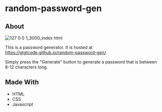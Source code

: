# random-password-gen

## About

![127 0 0 1_3000_index html](https://user-images.githubusercontent.com/63358081/204348315-ad1eb38a-01a3-4347-b136-b30f0703d900.png)

This is a password generator. It is hosted at https://gtgtcode.github.io/random-password-gen/.

Simply press the "Generate" button to generate a password that is between 8-12 characters long.

## Made With

* HTML
* CSS
* Javascript
